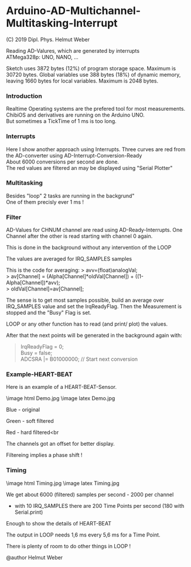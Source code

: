 # Arduino-AD-Multichannel-Multitasking-Interrupt

(C) 2019 Dipl. Phys. Helmut Weber<br>
 
 Reading AD-Valures, which are generated by interrupts<br>
 ATMega328p: UNO, NANO, ...<br>
 

 Sketch uses 3872 bytes (12%) of program storage space. Maximum is 30720 bytes.
 Global variables use 388 bytes (18%) of dynamic memory, leaving 1660 bytes for local variables. Maximum is 2048 bytes.
 
 <h3>Introduction</h3>

 Realtime Operating systems are the prefered tool for most measurements.<br>
 ChibiOS and derivatives are running on the Arduino UNO.<br>
 But sometimes a TickTime of 1 ms is too long.<br>
 
  <h3>Interrupts</h3>
 Here I show another approach using Interrupts.
 Three curves are red from the AD-converter using AD-Interrupt-Conversion-Ready<br>
 About 6000 conversions per second are done.<br>
 The red values are filtered an may be displayed using "Serial Plotter"<br>
 
  <h3>Multitasking</h3>
 Besides "loop" 2 tasks are running in the backgrund"<br>
 One of them precisly ever 1 ms !
 
 
  <h3>Filter</h3>
 AD-Values for CHNUM channel are read using AD-Ready-Interrupts.
 One Channel after the other is read starting with channel 0 again.
 
 This is done in the background without any intervention of the LOOP
 
 The values are averaged for IRQ_SAMPLES  samples
 
 This is the code for averaging:
    > avv=(float)analogVal;    <br>
    > av[Channel] = (Alpha[Channel]*oldVal[Channel]) + ((1-Alpha[Channel])*avv);    <br>
    > oldVal[Channel]=av[Channel];    <br>
 
 The sense is to get most samples possible, build an average over IRQ_SAMPLES value 
 and set the IrqReadyFlag.
 Then the Measurement is stopped and the "Busy" Flag is set.
 
 LOOP or any other function has to read (and print/ plot) the values.
 
 After that the next points will be generated in the background again with:
 
   > IrqReadyFlag = 0;    <br>
   > Busy = false;    <br>
   > ADCSRA |= B01000000; // Start next conversion    <br>
 
  <h3>Example-HEART-BEAT</h3>
 Here is an example of a HEART-BEAT-Sensor. 
 
 \image html Demo.jpg
 \image latex Demo.jpg

 Blue - original 
 
 Green - soft filtered
 
 Red - hard filtered<br
 
 The channels got an offset for better display.
 
 Filtereing implies a phase shift !
 
  <h3>
 Timing
 </h3>
 \image html Timing.jpg
 \image latex Timing.jpg
 
 We get about 6000 (filtered) samples per second - 2000 per channel 
 
 - with 10 IRQ_SAMPLES there are 200 Time Points per second (180 with Serial.print)
 
 Enough to show the details of HEART-BEAT
 
 The output in LOOP needs 1,6 ms every 5,6 ms for a Time Point. 
 
 There is plenty of room to do other things in LOOP !
 

 
 @author Helmut Weber
 
